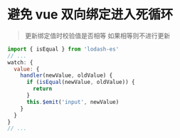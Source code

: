 # 避免 vue 双向绑定进入死循环

> 更新绑定值时校验值是否相等 如果相等则不进行更新

```js
import { isEqual } from 'lodash-es'
// ...
watch: {
  value: {
    handler(newValue, oldValue) {
      if (isEqual(newValue, oldValue)) {
        return
      }
      this.$emit('input', newValue)
    }
  }
}
// ...
```
